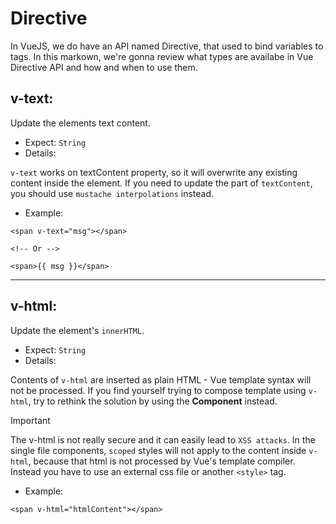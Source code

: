 # Directive

In VueJS, we do have an API named Directive, that used to bind variables to tags.
In this markown, we're gonna review what types are availabe in Vue Directive API and how and when to use them.

## v-text:

Update the elements text content.

- Expect: `String`
- Details:

`v-text` works on textContent property, so it will overwrite any existing content inside the element. If you need to update the part of `textContent`, you should use `mustache interpolations` instead.

- Example:

```vue
<span v-text="msg"></span>

<!-- Or -->

<span>{{ msg }}</span>
```

---

## v-html:

Update the element's `innerHTML`.

- Expect: `String`
- Details:

Contents of `v-html` are inserted as plain HTML - Vue template syntax will not be processed. If you find yourself trying to compose template using `v-html`, try to rethink the solution by using the **Component** instead.

> [!IMPORTANT]
> The v-html is not really secure and it can easily lead to `XSS attacks`.
> In the single file components, `scoped` styles will not apply to the content inside `v-html`, because that html is not processed by Vue's template compiler. Instead you have to use an external css file or another `<style>` tag.

- Example:

```vue
<span v-html="htmlContent"></span>
```

